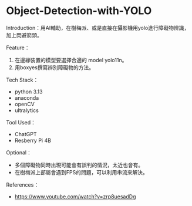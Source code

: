 # Object-Detection-with-YOLO
Introduction：用AI輔助，在樹梅派、或是直接在攝影機用yolo進行障礙物辨識，加上閃避箭頭。

Feature：
  1. 在邊緣裝置的模型要選擇合適的 model yolo11n。
  2. 用boxyes撰寫辨別障礙物的方法。

Tech Stack：
  - python 3.13
  - anaconda
  - openCV
  - ultralytics
    
Tool Used：
  - ChatGPT
  - Resberry Pi 4B

Optional：
  - 多個障礙物同時出現可能會有誤判的情況，太近也會有。
  - 在樹梅派上部屬會遇到FPS的問題，可以利用串流來解決。

References：
  - https://www.youtube.com/watch?v=zrp8uesadDg
